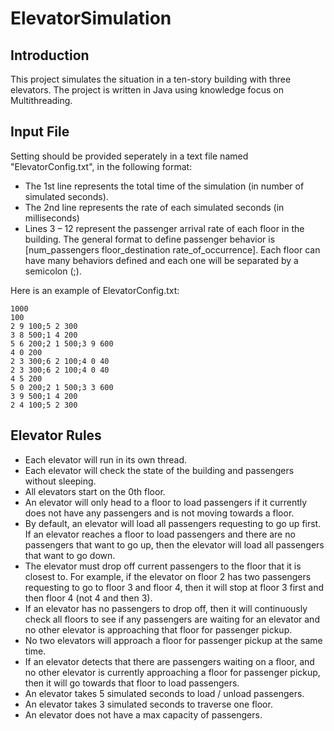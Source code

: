 # ElevatorSimulation

## Introduction
This project simulates the situation in a ten-story building with three elevators. The project is written in Java using knowledge focus on Multithreading.


## Input File
Setting should be provided seperately in a text file named "ElevatorConfig.txt", in the following format:

- The 1st line represents the total time of the simulation (in number of simulated seconds).
- The 2nd line represents the rate of each simulated seconds (in milliseconds)
- Lines 3 – 12 represent the passenger arrival rate of each floor in the building. The general format to define passenger behavior is [num_passengers floor_destination rate_of_occurrence]. Each floor can have many behaviors defined and each one will be separated by a semicolon (;).

Here is an example of ElevatorConfig.txt:
```
1000
100
2 9 100;5 2 300
3 8 500;1 4 200
5 6 200;2 1 500;3 9 600
4 0 200
2 3 300;6 2 100;4 0 40
2 3 300;6 2 100;4 0 40
4 5 200
5 0 200;2 1 500;3 3 600
3 9 500;1 4 200
2 4 100;5 2 300
```

## Elevator Rules
- Each elevator will run in its own thread.
- Each elevator will check the state of the building and passengers without sleeping.
- All elevators start on the 0th floor.
- An elevator will only head to a floor to load passengers if it currently does not have any passengers and is not moving towards a floor.
- By default, an elevator will load all passengers requesting to go up first. If an elevator reaches a floor to load passengers and there are no passengers that want to go up, then the elevator will load all passengers that want to go down.
- The elevator must drop off current passengers to the floor that it is closest to. For example, if the elevator on floor 2 has two passengers requesting to go to floor 3 and floor 4, then it will stop at floor 3 first and then floor 4 (not 4 and then 3).
- If an elevator has no passengers to drop off, then it will continuously check all floors to see if any passengers are waiting for an elevator and no other elevator is approaching that floor for passenger pickup.
- No two elevators will approach a floor for passenger pickup at the same time.
- If an elevator detects that there are passengers waiting on a floor, and no other elevator is currently approaching a floor for passenger pickup, then it will go towards that floor to load passengers.
- An elevator takes 5 simulated seconds to load / unload passengers.
- An elevator takes 3 simulated seconds to traverse one floor.
- An elevator does not have a max capacity of passengers.
